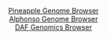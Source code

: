 <div id="Pineapple_Genome_Browser" align="center">
  <a href="https://igv.org/app/?sessionURL=blob:zZJda9swFIb_i6BlA8eW7MSuDWW46VeSNu0a3EBKMbItO0plSZWUpGnIf59aNnazQnOxMdCFdNDHex49W7AiSlPBQQJ8F_VchIAD9FysJ7iVjIxxSzRIasw0cYAiNVGElwQkW1BjbXB2d2VPzo2ROvE8amSnxbwRrg5c3OJXwfFau6Vovb5gDBdCYSOU9k4UXgmPNqvOmhRYSte.Hbg9r8IGe5jJueBaeJLwJl_b._JfpbwhXLQkb5fM0PcAuc1jM1Zujb.l00lalkTrEdkMquN0NEjvg7NsdhH2Z9nN5TQLp4cT2nBsloocz9KrBQnx8sA_l0F4s4iuC4MX49uoEHBwEJwenr1Iqog.RhE6CuIw9N_QUF6Rl_.pazvonp1PYDOpaziBVfbSn95e12czWS9G6SjrftD3zgFMlEtrAijnKkoQdAIYOj0_7LxN0ZEDYWzpKEFB8vDoAKNw.WS3P2yB2UjrC9DkefmujgOEqogCSSeGMEJx7Pe6URfGMdo5W7BU7O.hPc_u4gj6qe.HeU2ZsTJXueZSu5hzd1XWbvO6J8vxxQAJNiyfrUZX7enrtOBHw_vu4hay4umPNH1LwD7._oG21c9k.ifefSaIa4p9Zdson_kSzSMUtMN.71KeHPgnT9V8_H2gyg8B7QenFqrFxu63Fbv8adwKK4q5sYUV1bSgjJrN1HIUa5AgP7DiglIwYU0Eqim.QAc6qAe__hY02D3ufgA-">Pineapple Genome Browser</a>
</div>
<div id="Alphonso_Genome_Browser" align="center">
  <a href="https://igv.org/app/?sessionURL=blob:zZRfb9owFMW_i6VWmxQSOymBREITZWUtpaUUUfpHVXQJTjA4dmo7UIr47nWrTXvppPKwaZIf7Cvb95zjn7xFK6o0kwLFyHdJ3SUEOUjP5XoERcnpJRRUozgDrqmDFM2ooiKlKN6iDLSB8XXfnpwbU.rY85gpawWIXLo6cKGAFylgrd1UFl5Hcg5TqcBIpb1jBSvpsXxVW9MplKVrewdu3ZuBAQ94OZdCS6.kIk_W9r7kVynJqZAFTYqKG_YuILF6rMaZm8G39mTUTlOq9TndnM1a7fOz9k1wMr7_EXbux4PTyTicHI5YLsBUirbCil8MBxc33fGBf.wXi4yT8zYd3kVi2NcHwffDk.eSKapbpEGaQRSGzchGw8SMPv9Pru1gezpvjnw_7TXuls.Xywxwr7O0z7o4kR28_oPvnYO4TCtLAkrnqhET7AQ4dOp.WHubkqaD8Vs6SjIUPzw6yChIl3b7wxaZTWl5QZo.Ve_oOEiqGVUorkUYN0gU.fWjxhGOIrJztqhS_O9F2x1fRw3st30_TDLGjYV5lmhRaheEcFdp5uYve2YZXIVXt.xWYjWd58eDajnw.YIINezJj7KMsPVvW78_nzX6GUX_hLrPCHHNdF_UQCwm_VPcNeGZYfNFB9f7qvukJtHo43jefp_9osmkKsDY_bZilz9pW4FiIIwtrJhmU8aZ2UxsinKNYuIHFlqUSi4thUjl0y_YwQ6p46._4Qx2j7tX">Alphonso Genome Browser</a>
</div>


<div id="DAF_Genomics_Browser" align="center">
  <a href="https://igv.org/app/?sessionURL=blob:tZFra9swFIb_iyD95EtkO3ZsCMPZ2i1xu45mTqClhFPnODa1JFeSm3Qh_33CbRlslDHoQBIS5_K.Os.BPKJUteAkIZ5DRw6lxCKqErsFsLbBr8BQkaSERqFFJJYokRdIkgMpQWnIr85NZaV1qxLX3UBpb5ELVhfKUb4Dra1Epys0qbbnAIMfgsNOOYVgJlmDC01bCa6EC0WBStlDt0W.Xe_AHK.xdd8S16xrdN2rro0JY2zjlGDc1nyD.78Y.Q_KZtUf0tUi7eszfJptJmk2S5f.aX79Ofx4nV9.WeXh6mRRbznoTuLkbhkU.fRymj3s57paKpwvxQXlI97kA__Tyem.rSWqCY3o2I_DMB6To0UaUXQGASkqSRMaWJE3trwgsF.u_ig0M5CiJsnNrUW0hOLepN8ciH5qDSii8KHrmVlEyA1KktjxcBjROPZGQRQM45gerQPpZPPOJM_yqzgaeqnnhc4dMKNf1k0_PiP0Z_C9MP7W2ex_xdQWA.8M7tX3LBx40_2IMvjG1GM2i.fb_Xn6BiqLvPm1UkgG2oSeny9goDGKDLn.RcY_3h5_Ag--">DAF Genomics Browser</a>
</div>
